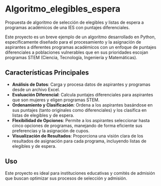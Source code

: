 # Algoritmo_elegibles_espera
Propuesta de algoritmo de selección de elegibles y listas de espera a programas académicos de una IES con puntajes diferenciales.  

Este proyecto es un breve ejemplo de un algoritmo desarrollado en Python, específicamente diseñado para el procesamiento y la asignación de aspirantes a diferentes programas académicos con un enfoque de puntajes diferenciales a poblaciones vulnerables que en sus prioridades escojan programas STEM (Ciencia, Tecnología, Ingeniería y Matemáticas).

## Características Principales

- **Análisis de Datos**: Carga y procesa datos de aspirantes y programas desde un archivo Excel.
- **Evaluación Diferencial**: Calcula puntajes diferenciales para aspirantes que son mujeres y eligen programas STEM.
- **Ordenamiento y Clasificación**: Ordena a los aspirantes basándose en sus puntajes (tanto originales como diferenciales) y los clasifica en listas de elegibles y de espera.
- **Flexibilidad de Opciones**: Permite a los aspirantes seleccionar hasta cinco opciones de programas, manejando de forma eficiente sus preferencias y la asignación de cupos.
- **Visualización de Resultados**: Proporciona una visión clara de los resultados de asignación para cada programa, incluyendo listas de elegibles y de espera.

## Uso

Este proyecto es ideal para instituciones educativas y comités de admisión que buscan optimizar sus procesos de selección y admisión.
